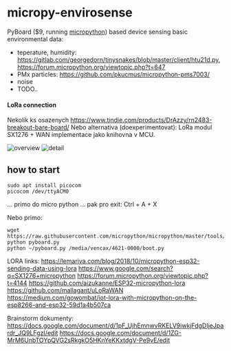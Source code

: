 # micropy-envirosense

PyBoard ($9, running [micropython](http://micropython.org/)) based device sensing basic environmental data:
- teperature, humidity: https://gitlab.com/georgedorn/tinysnakes/blob/master/client/htu21d.py, https://forum.micropython.org/viewtopic.php?t=647
- PMx particles: https://github.com/pkucmus/micropython-pms7003/
- noise
- TODO..

#### LoRa connection
Nekolik ks osazenych https://www.tindie.com/products/DrAzzy/rn2483-breakout-bare-board/
Nebo alternativa (doexperimentovat): LoRa modul SX1276 + WAN implementace jako knihovna v MCU.

![overview](./pics/overview.jpg)
![detail](./pics/detail.jpg)

## how to start

```
sudo apt install picocom
picocom /dev/ttyACM0
```
… primo do micro python
… pak pro exit: Ctrl + A + X

Nebo primo:
```
wget https://raw.githubusercontent.com/micropython/micropython/master/tools/pyboard.py
python pyboard.py
python ~/pyboard.py /media/vencax/4621-0000/boot.py
```

LORA links:
https://lemariva.com/blog/2018/10/micropython-esp32-sending-data-using-lora
https://www.google.com/search?q=SX1276+micropython
https://forum.micropython.org/viewtopic.php?t=4144
https://github.com/aizukanne/ESP32-micropython-lora
https://github.com/mallagant/uLoRaWAN
https://medium.com/gowombat/iot-lora-with-micropython-on-the-esp8266-and-esp32-59d1a4b507ca

Brainstorm dokumenty:
https://docs.google.com/document/d/1pF_UjhEmnwvRKELV9iwkjFdgDIjeJpardr_JQ9LFgzI/edit
https://docs.google.com/document/d/1ZG-MrM6UnbTOYpQVG2sRkgkO5HKnYeKKxtdgV-Pe9vE/edit
